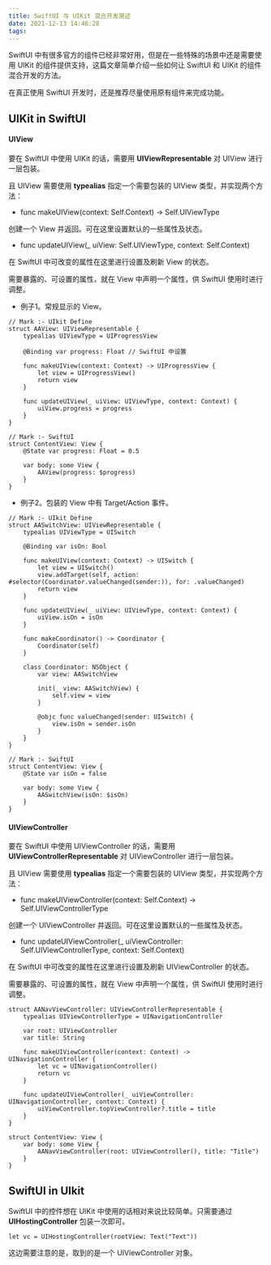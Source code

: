 ```yaml
---
title: SwiftUI 与 UIKit 混合开发简述
date: 2021-12-13 14:46:28
tags:
---
```


SwiftUI 中有很多官方的组件已经非常好用，但是在一些特殊的场景中还是需要使用 UIKit 的组件提供支持，这篇文章简单介绍一些如何让 SwiftUI 和 UIKit 的组件混合开发的方法。

在真正使用 SwiftUI 开发时，还是推荐尽量使用原有组件来完成功能。

<!--more-->

## UIKit in SwiftUI

#### UIView

要在 SwiftUI 中使用 UIKit 的话，需要用 **UIViewRepresentable** 对 UIView 进行一层包装。

且 UIView 需要使用 **typealias** 指定一个需要包装的 UIView 类型，并实现两个方法：

* func makeUIView(context: Self.Context) -> Self.UIViewType
  
创建一个 View 并返回。可在这里设置默认的一些属性及状态。

* func updateUIView(_ uiView: Self.UIViewType, context: Self.Context)

在 SwiftUI 中可改变的属性在这里进行设置及刷新 View 的状态。

需要暴露的、可设置的属性，就在 View 中声明一个属性，供 SwiftUI 使用时进行调整。

* 例子1。常规显示的 View。

```
// Mark :- UIkit Define
struct AAView: UIViewRepresentable {
    typealias UIViewType = UIProgressView
    
    @Binding var progress: Float // SwiftUI 中设置
    
    func makeUIView(context: Context) -> UIProgressView {
        let view = UIProgressView()
        return view
    }
    
    func updateUIView(_ uiView: UIViewType, context: Context) {
        uiView.progress = progress
    }
}

// Mark :- SwiftUI
struct ContentView: View {
    @State var progress: Float = 0.5
    
    var body: some View {
        AAView(progress: $progress)
    }
}
```

* 例子2。包装的 View 中有 Target/Action 事件。
```
// Mark :- UIkit Define
struct AASwitchView: UIViewRepresentable {
    typealias UIViewType = UISwitch
    
    @Binding var isOn: Bool
    
    func makeUIView(context: Context) -> UISwitch {
        let view = UISwitch()
        view.addTarget(self, action: #selector(Coordinator.valueChanged(sender:)), for: .valueChanged)
        return view
    }
    
    func updateUIView(_ uiView: UIViewType, context: Context) {
        uiView.isOn = isOn
    }
    
    func makeCoordinator() -> Coordinator {
        Coordinator(self)
    }
    
    class Coordinator: NSObject {
        var view: AASwitchView
        
        init(_ view: AASwitchView) {
            self.view = view
        }
        
        @objc func valueChanged(sender: UISwitch) {
            view.isOn = sender.isOn
        }
    }
}

// Mark :- SwiftUI
struct ContentView: View {    
    @State var isOn = false
    
    var body: some View {        
        AASwitchView(isOn: $isOn)
    }
}
```

#### UIViewController

要在 SwiftUI 中使用 UIViewController 的话，需要用 **UIViewControllerRepresentable** 对 UIViewController 进行一层包装。

且 UIView 需要使用 **typealias** 指定一个需要包装的 UIView 类型，并实现两个方法：

* func makeUIViewController(context: Self.Context) -> Self.UIViewControllerType
  
创建一个 UIViewController 并返回。可在这里设置默认的一些属性及状态。

* func updateUIViewController(_ uiViewController: Self.UIViewControllerType, context: Self.Context)

在 SwiftUI 中可改变的属性在这里进行设置及刷新 UIViewController 的状态。

需要暴露的、可设置的属性，就在 View 中声明一个属性，供 SwiftUI 使用时进行调整。

```
struct AANavViewController: UIViewControllerRepresentable {
    typealias UIViewControllerType = UINavigationController
    
    var root: UIViewController
    var title: String
    
    func makeUIViewController(context: Context) -> UINavigationController {
        let vc = UINavigationController()
        return vc
    }
    
    func updateUIViewController(_ uiViewController: UINavigationController, context: Context) {
        uiViewController.topViewController?.title = title
    }
}

struct ContentView: View {
    var body: some View {
        AANavViewController(root: UIViewController(), title: "Title")
    }
}
```

## SwiftUI in UIkit

SwiftUI 中的控件想在 UIKit 中使用的话相对来说比较简单。只需要通过 **UIHostingController** 包装一次即可。

```
let vc = UIHostingController(rootView: Text("Text"))
```

这边需要注意的是，取到的是一个 UIViewController 对象。